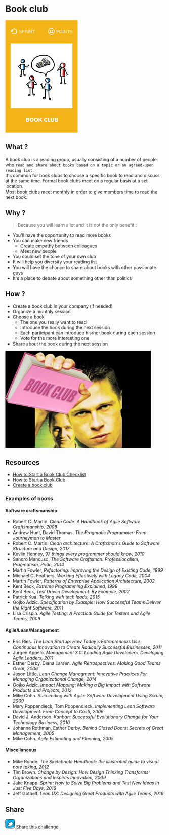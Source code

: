 # Book club
![Book club](images/book-club.png)

## What ?
A book club is a reading group, usually consisting of a number of people who `read and share about books based on a topic or an agreed-upon reading list`.  
It's common for book clubs to choose a specific book to read and discuss at the same time. 
Formal book clubs meet on a regular basis at a set location.  
Most book clubs meet monthly in order to give members time to read the next book.

## Why ?
> Because you will learn a lot and it is not the only benefit :
* You'll have the opportunity to read more books
* You can make new friends
    * Create empathy between colleagues
    * Meet new people
* You could set the tone of your own club
* It will help you diversify your reading list
* You will have the chance to share about books with other passionate guys
* It's a place to debate about something other than politics

## How ? 
* Create a book club in your company (if needed)
* Organize a monthly session
* Choose a book
    * The one you really want to read
    * Introduce the book during the next session
    * Each participant can introduce his/her book during each session
    * Vote for the more interesting one
* Share about the book during the next session

![Book club](images/book-club-2.jpg)

## Resources
* [How to Start a Book Club Checklist](https://www.realsimple.com/work-life/start-book-club-checklist)
* [How to Start a Book Club](http://www.oprah.com/oprahsbookclub/how-to-start-your-own-book-club)
* [Create a book club](http://www.penguin.com/read/book-clubs/create/)


### Examples of books

#### Software craftsmanship
* Robert C. Martin. *Clean Code: A Handbook of Agile Software Craftsmanship, 2008*
* Andrew Hunt, David Thomas. *The Pragmatic Programmer: From Journeyman to Master*
* Robert C. Martin. *Clean architecture: A Craftsman's Guide to Software Structure and Design, 2017*
* Kevlin Henney, *97 things every programmer should know, 2010*
* Sandro Mancuso, *The Software Craftsman: Professionalism, Pragmatism, Pride, 2014*
* Martin Fowler, *Refactoring: Improving the Design of Existing Code, 1999*
* Michael C. Feathers, *Working Effectively with Legacy Code, 2004*
* Martin Fowler, *Patterns of Enterprise Application Architecture, 2002*
* Kent Beck, *Extreme Programming Explained, 1999*
* Kent Beck, *Test Driven Development: By Example, 2002*
* Patrick Kua. *Talking with tech leads, 2015*
* Gojko Adzic. *Specification by Example: How Successful Teams Deliver the Right Software, 2011*
* Lisa Crispin. *Agile Testing: A Practical Guide for Testers and Agile Teams, 2009*

#### Agile/Lean/Management
* Eric Ries. *The Lean Startup: How Today's Entrepreneurs Use Continuous Innovation to Create Radically Successful Businesses, 2011*
* Jurgen Appelo. *Management 3.0: Leading Agile Developers, Developing Agile Leaders, 2011*
* Esther Derby. Diana Larsen. *Agile Retrospectives: Making Good Teams Great, 2006*
* Jason Little. *Lean Change Managment: Innovative Practices For Managing Organizational Change, 2014*
* Gojko Adzic. *Impact Mapping: Making a Big Impact with Software Products and Projects, 2012*
* Mike Cohn. *Succeeding with Agile: Software Development Using Scrum, 2009*
* Mary Poppendieck, Tom Poppendieck. *Implementing Lean Software Development: From Concept to Cash, 2006*
* David J. Anderson. *Kanban: Successful Evolutionary Change for Your Technology Business, 2010*
* Johanna Rothman, Esther Derby. *Behind Closed Doors: Secrets of Great Management, 2005*
* Mike Cohn. *Agile Estimating and Planning, 2005*

#### Miscellaneous
* Mike Rohde. *The Sketchnote Handbook: the illustrated guide to visual note taking, 2012*
* Tim Brown. *Change by Design: How Design Thinking Transforms Organizations and Inspires Innovation, 2009*
* Jake Knapp. *Sprint: How to Solve Big Problems and Test New Ideas in Just Five Days, 2016*
* Jeff Gothelf. *Lean UX: Designing Great Products with Agile Teams, 2016*

## Share
![Share](../images/twitter.png)[ Share this challenge](https://twitter.com/home?status=I%20have%20just%20completed%20the%20Book%20club%20%23craft_challenges%20from%20%40agilepartner%20http://tiny.cc/p7v5vy)